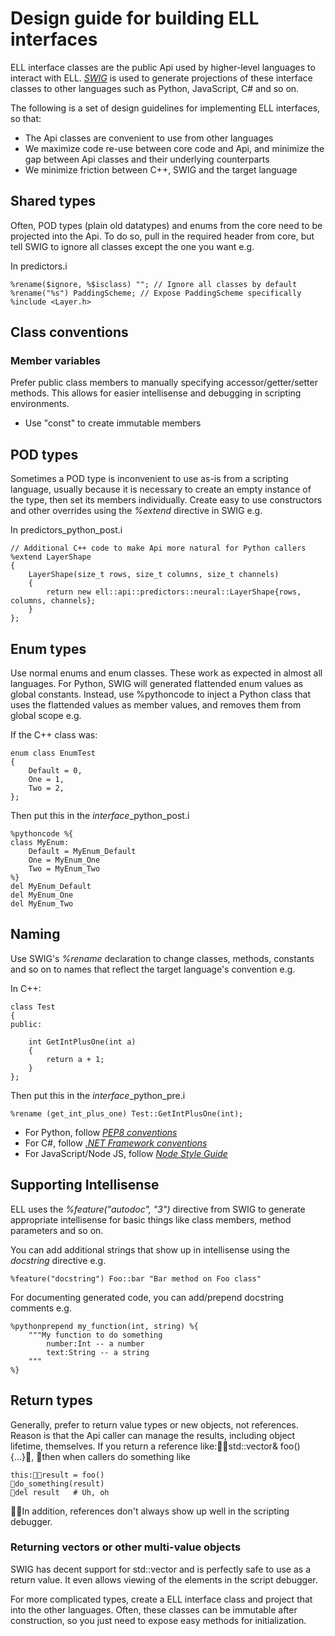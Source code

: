 # Design guide for building ELL interfaces

ELL interface classes are the public Api used by higher-level languages to interact with ELL. [*SWIG*](http://swig.org/) is used to generate projections of these interface classes to other languages such as Python, JavaScript, C# and so on.

The following is a set of design guidelines for implementing ELL interfaces, so that:
- The Api classes are convenient to use from other languages
- We maximize code re-use between core code and Api, and minimize the gap between Api classes and their underlying counterparts 
- We minimize friction between C++, SWIG and the target language

## Shared types
Often, POD types (plain old datatypes) and enums from the core need to be projected into the Api. To do so, pull in the required header from core, but tell SWIG to ignore all classes except the one you want e.g.

In predictors.i

    %rename($ignore, %$isclass) ""; // Ignore all classes by default
    %rename("%s") PaddingScheme; // Expose PaddingScheme specifically
    %include <Layer.h>

## Class conventions
### Member variables
Prefer public class members to manually specifying accessor/getter/setter methods. This allows for easier intellisense and debugging in scripting environments.
- Use "const" to create immutable members


## POD types
Sometimes a POD type is inconvenient to use as-is from a scripting language, usually because it is necessary to create an empty instance of the type, then set its members individually. Create easy to use constructors and other overrides using the *%extend* directive in SWIG e.g.

In predictors_python_post.i

    // Additional C++ code to make Api more natural for Python callers
    %extend LayerShape
    {  
        LayerShape(size_t rows, size_t columns, size_t channels) 
        {
            return new ell::api::predictors::neural::LayerShape{rows, columns, channels};
        }
    };


## Enum types
Use normal enums and enum classes. These work as expected in almost all languages. For Python, SWIG will generated flattended enum values as global constants. Instead, use %pythoncode to inject a Python class that uses the flattended values as member values, and removes them from global scope e.g.

If the C++ class was:

    enum class EnumTest
    {
        Default = 0,
        One = 1,
        Two = 2,
    };


Then put this in the *interface*_python_post.i

    %pythoncode %{
    class MyEnum:
        Default = MyEnum_Default
        One = MyEnum_One
        Two = MyEnum_Two
    %}
    del MyEnum_Default
    del MyEnum_One
    del MyEnum_Two

## Naming
Use SWIG's *%rename* declaration to change classes, methods, constants and so on to names that reflect the target language's convention e.g.

In C++:

    class Test
    {
    public:

        int GetIntPlusOne(int a)
        {
            return a + 1;
        }
    };

Then put this in the *interface*_python_pre.i

    %rename (get_int_plus_one) Test::GetIntPlusOne(int);


- For Python, follow [*PEP8 conventions*](https://www.python.org/dev/peps/pep-0008/)
- For C#, follow [*.NET Framework conventions*](https://docs.microsoft.com/en-us/dotnet/standard/design-guidelines/general-naming-conventions)
- For JavaScript/Node JS, follow [*Node Style Guide*](https://www.npmjs.com/package/node-style-guide)

## Supporting Intellisense
ELL uses the *%feature("autodoc", "3")* directive from SWIG to generate appropriate intellisense for basic things like class members, method parameters and so on.

You can add additional strings that show up in intellisense using the *docstring* directive e.g.

    %feature("docstring") Foo::bar "Bar method on Foo class"


For documenting generated code, you can add/prepend docstring comments e.g.

    %pythonprepend my_function(int, string) %{
        """My function to do something
            number:Int -- a number
            text:String -- a string
        """
    %}

## Return types
Generally, prefer to return value types or new objects, not references. Reason is that the Api caller can manage the results, including object lifetime, themselves. If you return a reference like:std::vector<float>& foo() {…}, then when callers do something like 

    this:result = foo()
    do_something(result)
    del result   # Uh, oh
    
In addition, references don't always show up well in the scripting debugger.
	
### Returning vectors or other multi-value objects
SWIG has decent support for std::vector and is perfectly safe to use as a return value.  It even allows viewing of the elements in the script debugger.

For more complicated types, create a ELL interface class and project that into the other languages. Often, these classes can be immutable after construction, so you just need to expose easy methods for initialization.


